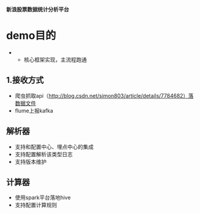 **新浪股票数据统计分析平台**
# demo目的
- - 核心框架实现，主流程跑通
## 1.接收方式
- 爬虫抓取api（http://blog.csdn.net/simon803/article/details/7784682）落数据文件
- flume上报kafka
## 解析器
- 支持和配置中心、埋点中心的集成
- 支持配置解析该类型日志
- 支持版本维护
## 计算器
- 使用spark平台落地hive
- 支持配置计算规则
